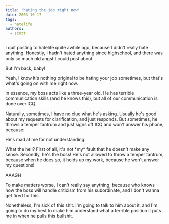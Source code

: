 ```yaml
---
title: 'hating the job right now'
date: 2003-10-17
tags:
  - hatelife
authors:
  - scott
---
```


I quit posting to hatelife quite awhile ago, because I didn't really hate anything. Honestly, I hadn't hated anything since highschool, and there was only so much old angst I could post about.

But I'm back, baby!

Yeah, I know it's nothing original to be hating your job sometimes, but that's what's going on with me right now.

In essence, my boss acts like a three-year old. He has terrible communication skills (and he knows this), but all of our communication is done over ICQ.

Naturally, sometimes, I have no clue what he's asking. Usually he's good about my requests for clarification, and just responds. But sometimes, he throws a temper tantrum and just signs off ICQ and won't answer his phone, because:

He's mad at me for not understanding.

What the hell? First of all, it's not \*my\* fault that he doesn't make any sense. Secondly, he's the boss! He's not allowed to throw a temper tantrum, because when he does so, it holds up my work, because he won't answer my questions!

AAAGH

To make matters worse, I can't really say anything, because who knows how the boss will handle criticism from his subordinate, and I don't wanna get fired for this.

Nonetheless, I'm sick of this shit. I'm going to talk to him about it, and I'm going to do my best to make him understand what a terrible position it puts me in when he pulls this bullshit.
